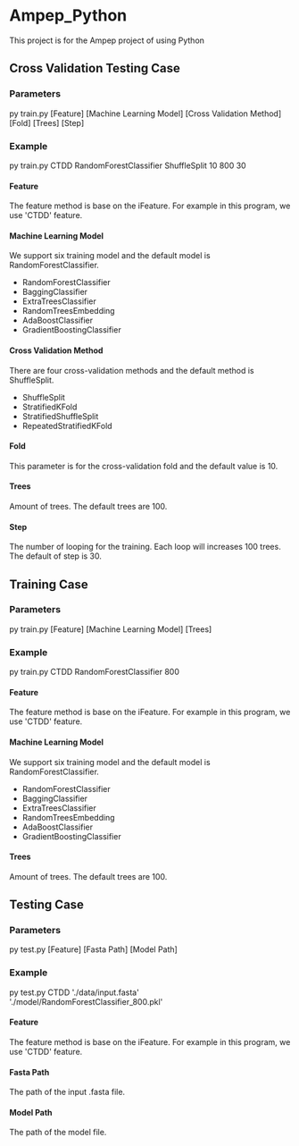 # Ampep_Python
This project is for the Ampep project of using Python

## Cross Validation Testing Case

### Parameters
py train.py [Feature] [Machine Learning Model] [Cross Validation Method] [Fold] [Trees] [Step]

### Example
py train.py CTDD RandomForestClassifier ShuffleSplit 10 800 30

#### Feature
The feature method is base on the iFeature. For example in this program, we use 'CTDD' feature.

#### Machine Learning Model
We support six training model and the default model is RandomForestClassifier.
* RandomForestClassifier
* BaggingClassifier
* ExtraTreesClassifier
* RandomTreesEmbedding
* AdaBoostClassifier
* GradientBoostingClassifier

#### Cross Validation Method
There are four cross-validation methods and the default method is ShuffleSplit.
* ShuffleSplit
* StratifiedKFold
* StratifiedShuffleSplit
* RepeatedStratifiedKFold

#### Fold
This parameter is for the cross-validation fold and the default value is 10.

#### Trees
Amount of trees. The default trees are 100.

#### Step
The number of looping for the training. Each loop will increases 100 trees. The default of step is 30.

## Training Case

### Parameters
py train.py [Feature] [Machine Learning Model] [Trees]

### Example
py train.py CTDD RandomForestClassifier 800

#### Feature
The feature method is base on the iFeature. For example in this program, we use 'CTDD' feature.

#### Machine Learning Model
We support six training model and the default model is RandomForestClassifier.
* RandomForestClassifier
* BaggingClassifier
* ExtraTreesClassifier
* RandomTreesEmbedding
* AdaBoostClassifier
* GradientBoostingClassifier

#### Trees
Amount of trees. The default trees are 100.

## Testing Case

### Parameters
py test.py [Feature] [Fasta Path] [Model Path]

### Example
py test.py CTDD './data/input.fasta' './model/RandomForestClassifier_800.pkl'

#### Feature
The feature method is base on the iFeature. For example in this program, we use 'CTDD' feature.

#### Fasta Path
The path of the input .fasta file.

#### Model Path
The path of the model file.